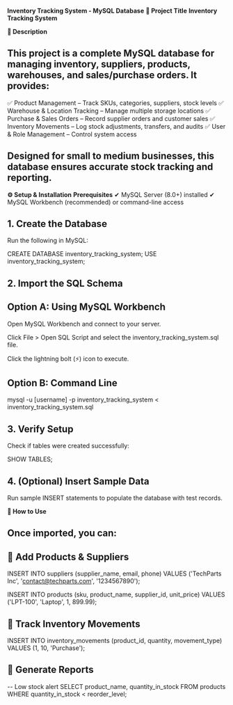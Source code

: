 **Inventory Tracking System - MySQL Database**
**📌 Project Title**
**Inventory Tracking System**

**📝 Description**
## This project is a complete MySQL database for managing inventory, suppliers, products, warehouses, and sales/purchase orders. It provides:
✅ Product Management – Track SKUs, categories, suppliers, stock levels
✅ Warehouse & Location Tracking – Manage multiple storage locations
✅ Purchase & Sales Orders – Record supplier orders and customer sales
✅ Inventory Movements – Log stock adjustments, transfers, and audits
✅ User & Role Management – Control system access

## Designed for small to medium businesses, this database ensures accurate stock tracking and reporting.

**⚙️ Setup & Installation**
**Prerequisites**
✔ MySQL Server (8.0+) installed
✔ MySQL Workbench (recommended) or command-line access

## 1. Create the Database
Run the following in MySQL:

CREATE DATABASE inventory_tracking_system;
USE inventory_tracking_system;

## 2. Import the SQL Schema
## Option A: Using MySQL Workbench

Open MySQL Workbench and connect to your server.

Click File > Open SQL Script and select the inventory_tracking_system.sql file.

Click the lightning bolt (⚡) icon to execute.

## Option B: Command Line
mysql -u [username] -p inventory_tracking_system < inventory_tracking_system.sql

## 3. Verify Setup
Check if tables were created successfully:

SHOW TABLES;
## 4. (Optional) Insert Sample Data
Run sample INSERT statements to populate the database with test records.

**🚀 How to Use**
## Once imported, you can:
## 🔹 Add Products & Suppliers

INSERT INTO suppliers (supplier_name, email, phone) 
VALUES ('TechParts Inc', 'contact@techparts.com', '1234567890');

INSERT INTO products (sku, product_name, supplier_id, unit_price) 
VALUES ('LPT-100', 'Laptop', 1, 899.99);
## 🔹 Track Inventory Movements

INSERT INTO inventory_movements (product_id, quantity, movement_type) 
VALUES (1, 10, 'Purchase');

## 🔹 Generate Reports

-- Low stock alert
SELECT product_name, quantity_in_stock 
FROM products 
WHERE quantity_in_stock < reorder_level;
